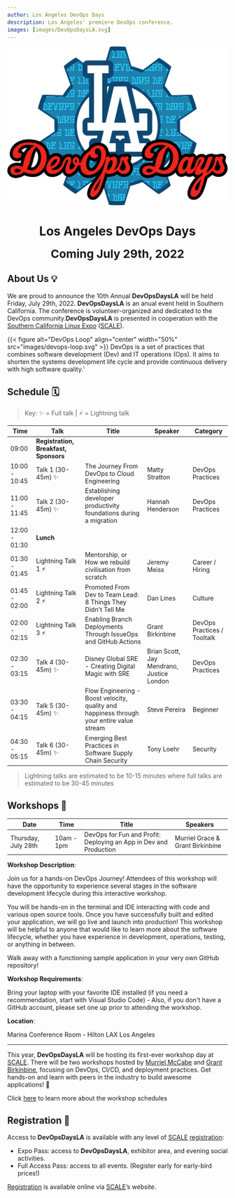 ```yaml
---
author: Los Angeles DevOps Days
description: Los Angeles' premiere DevOps conference.
images: [images/DevOpsDaysLA.svg]
---
```


![Logo](images/DevOpsDaysLA.svg#center)

<h1 style="text-align: center;">Los Angeles DevOps Days</h1>
<div style="font-size: 26px; font-weight: bold; text-align: center;">Coming July 29th, 2022</div>

## About Us 💡

We are proud to announce the 10th Annual **DevOpsDaysLA** will be held Friday, July 29th, 2022. **DevOpsDaysLA** is an anual event held in Southern California. The conference is volunteer-organized and dedicated to the DevOps community.**DevOpsDaysLA** is presented in cooperation with the [Southern California Linux Expo](https://www.socallinuxexpo.org/scale/19x/devops-day-la) ([SCALE](https://www.socallinuxexpo.org/scale/19x/devops-day-la)).

{{< figure alt="DevOps Loop" align="center" width="50%" src="images/devops-loop.svg" >}}
DevOps is a set of practices that combines software development (Dev) and IT operations (Ops). It aims to shorten the systems development life cycle and provide continuous delivery with high software quality.<span title='Loukides, Mike (7 June 2012). "What is DevOps?", http://radar.oreilly.com/2012/06/what-is-devops.html. O&rsquo;Reilly Media)' style='font-size: 50%; vertical-align: super'>1</span>

## Schedule 🗓️

> Key: ✨ = Full talk | ⚡ = Lightning talk

Time | Talk | Title | Speaker | Category |
--- | --- | --- | --- | --- |
09:00 | **Registration, Breakfast, Sponsors** |  |  |  |
| 10:00 - 10:45 | Talk 1 (30-45m) ✨ | The Journey From DevOps to Cloud Engineering | Matty Stratton | DevOps Practices |
| 11:00 - 11:45 | Talk 2 (30-45m) ✨ | Establishing developer productivity foundations during a migration | Hannah Henderson | DevOps Practices |
| 12:00 - 01:30  | **Lunch** |  |  |  |
| 01:30 - 01:45 | Lightning Talk 1 ⚡ | Mentorship, or How we rebuild civilisation from scratch | Jeremy Meiss | Career / Hiring |
| 01:45 - 02:00 | Lightning Talk 2 ⚡ | Promoted From Dev to Team Lead: 8 Things They Didn't Tell Me | Dan Lines | Culture |
| 02:00 - 02:15 | Lightning Talk 3 ⚡ | Enabling Branch Deployments Through IssueOps and GitHub Actions | Grant Birkinbine | DevOps Practices / Tooltalk |
| 02:30 - 03:15 | Talk 4 (30-45m) ✨ | Disney Global SRE - Creating Digital Magic with SRE | Brian Scott, Jay Mendrano, Justice London | DevOps Practices |
| 03:30 - 04:15 | Talk 5 (30-45m) ✨ | Flow Engineering - Boost velocity, quality and happiness through your entire value stream | Steve Pereira | Beginner |
| 04:30 - 05:15 | Talk 6 (30-45m) ✨ |  Emerging Best Practices in Software Supply Chain Security | Tony Loehr | Security |

> Lightning talks are estimated to be 10-15 minutes where full talks are estimated to be 30-45 minutes

## Workshops 🔨

Date | Time | Title | Speakers |
--- | --- | --- | --- |
Thursday, July 28th | 10am - 1pm | DevOps for Fun and Profit: Deploying an App in Dev and Production | Murriel Grace & Grant Birkinbine |

**Workshop Description**:

Join us for a hands-on DevOps Journey! Attendees of this workshop will have the opportunity to experience several stages in the software development lifecycle during this interactive workshop.

You will be hands-on in the terminal and IDE interacting with code and various open source tools. Once you have successfully built and edited your application, we will go live and launch into production! This workshop will be helpful to anyone that would like to learn more about the software lifecycle, whether you have experience in development, operations, testing, or anything in between.

Walk away with a functioning sample application in your very own GitHub repository!

**Workshop Requirements**:

Bring your laptop with your favorite IDE installed (if you need a recommendation, start with Visual Studio Code) - Also, if you don't have a GitHub account, please set one up prior to attending the workshop.

**Location**:

Marina Conference Room - Hilton LAX Los Angeles

---

This year, **DevOpsDaysLA** will be hosting its first-ever workshop day at [SCALE](https://www.socallinuxexpo.org/scale/19x/devops-day-la). There will be two workshops hosted by [Murriel McCabe](https://www.linkedin.com/in/murrielperez/) and [Grant Birkinbine](https://www.linkedin.com/in/grantbirkinbine/), focusing on DevOps, CI/CD, and deployment practices. Get hands-on and learn with peers in the industry to build awesome applications! 🚀

Click [here](https://www.socallinuxexpo.org/scale/19x/schedule/thursday) to learn more about the workshop schedules

## Registration 📑

Access to **DevOpsDaysLA** is available with any level of [SCALE](https://www.socallinuxexpo.org/scale/19x/devops-day-la) [registration](https://register.socallinuxexpo.org/):

- Expo Pass: access to **DevOpsDaysLA**, exhibitor area, and evening social activities.
- Full Access Pass: access to all events. (Register early for early-bird prices!)

[Registration](https://register.socallinuxexpo.org/) is available online via [SCALE](https://www.socallinuxexpo.org/scale/19x/devops-day-la)’s website.
